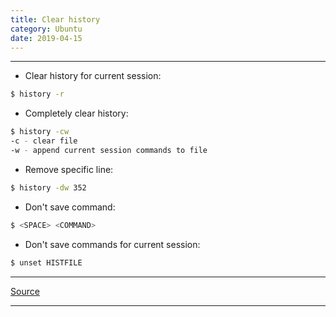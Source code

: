 ```yaml
---
title: Clear history
category: Ubuntu
date: 2019-04-15
---
```


-----

* Clear history for current session:
```bash
$ history -r
```

* Completely clear history:
```bash
$ history -cw
-c - clear file
-w - append current session commands to file
```

* Remove specific line:
```bash
$ history -dw 352
```

* Don't save command:
```bash
$ <SPACE> <COMMAND>
```

* Don't save commands for current session:
```bash
$ unset HISTFILE
```

-----

[Source](http://www.shellhacks.com/ru/Kak-Ochistit-Istoriyu-Komand-v-BASH)

-----
